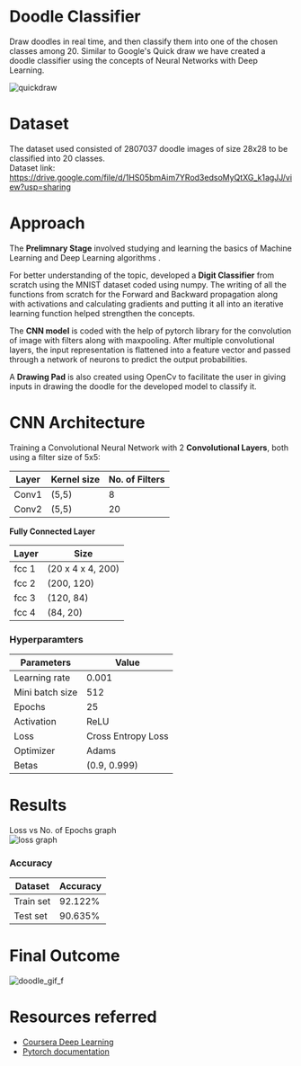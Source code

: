 # Doodle Classifier
Draw doodles in real time, and then classify them into one of the chosen classes among 20. Similar to Google's Quick draw we have created a doodle classifier using the concepts of Neural Networks with Deep Learning.

![quickdraw](https://user-images.githubusercontent.com/83291620/137333928-b1415e91-5411-48a7-b296-3c954ee52db3.gif)

# Dataset
The dataset used consisted of 2807037 doodle images of size 28x28 to be classified into 20 classes.   
Dataset link: https://drive.google.com/file/d/1HS05bmAim7YRod3edsoMyQtXG_k1agJJ/view?usp=sharing

# Approach
The **Prelimnary Stage** involved studying and learning the basics of Machine Learning and Deep Learning algorithms .

For better understanding of the topic, developed a **Digit Classifier** from scratch using the MNIST dataset coded using numpy. The writing of all the functions from scratch for the Forward and Backward propagation along with activations and calculating gradients and putting it all into an iterative learning function helped strengthen the concepts.

The **CNN model** is coded with the help of pytorch library for the convolution of image with filters along with maxpooling. After multiple convolutional layers, the input representation is flattened into a feature vector and passed through a network of neurons to predict the output probabilities.

A **Drawing Pad** is also created using OpenCv to facilitate the user in giving inputs in drawing the doodle for the developed model to classify it.


# CNN Architecture
Training a Convolutional Neural Network with 2 **Convolutional Layers**, both using a filter size of 5x5:

Layer  | Kernel size   | No. of Filters
------ | ------------- | -------------
Conv1  |    (5,5)      |      8
Conv2  |    (5,5)      |      20

**Fully Connected Layer**

Layer   | Size
------- | -------------
fcc 1   | (20 x 4 x 4, 200)
fcc 2   | (200, 120)
fcc 3   | (120, 84)
fcc 4   | (84, 20)

### Hyperparamters ###

Parameters   | Value
------------ | -------------
Learning rate  | 0.001
Mini batch size   | 512
Epochs   | 25
Activation  | ReLU
Loss      | Cross Entropy Loss
Optimizer  | Adams
Betas   | (0.9, 0.999)

# Results
Loss vs No. of Epochs graph  
![loss graph](https://user-images.githubusercontent.com/83291620/149280732-409b340b-c512-48e9-9cec-4f82313c0cff.png)



### Accuracy ###

Dataset   | Accuracy
------- | -------------
Train set   | 92.122%
Test set  |  90.635%

# Final Outcome
![doodle_gif_f](https://user-images.githubusercontent.com/83291620/139815477-20dd85e7-a673-48a6-bbf3-7e1b7c66d561.gif)


# Resources referred
- [Coursera Deep Learning](https://www.coursera.org/specializations/deep-learning)
- [Pytorch documentation](https://pytorch.org/docs/stable/index.html)

